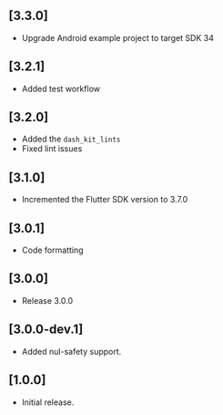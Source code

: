 ## [3.3.0]
- Upgrade Android example project to target SDK 34

## [3.2.1]
- Added test workflow

## [3.2.0]
- Added the `dash_kit_lints`
- Fixed lint issues

## [3.1.0]
- Incremented the Flutter SDK version to 3.7.0

## [3.0.1]

* Code formatting

## [3.0.0]

* Release 3.0.0

## [3.0.0-dev.1]

* Added nul-safety support.

## [1.0.0]

* Initial release.
